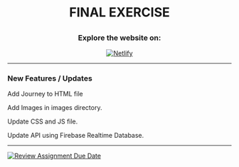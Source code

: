 <div align="center">

<h1>FINAL EXERCISE<h2> 

### Explore the website on:
[![Netlify](https://img.shields.io/badge/Netlify-Visit-brightgreen?style=for-the-badge&logo=netlify)](https://dimasacatwebsite.netlify.app/)
</div>

---
<h3>New Features / Updates</h3>
<p>Add Journey to HTML file</p>
<p>Add Images in images directory.</p>
<p>Update CSS and JS file.</p>
<p>Update API using Firebase Realtime Database.</p>

---

[![Review Assignment Due Date](https://classroom.github.com/assets/deadline-readme-button-24ddc0f5d75046c5622901739e7c5dd533143b0c8e959d652212380cedb1ea36.svg)](https://classroom.github.com/a/nn2YhwXT)
